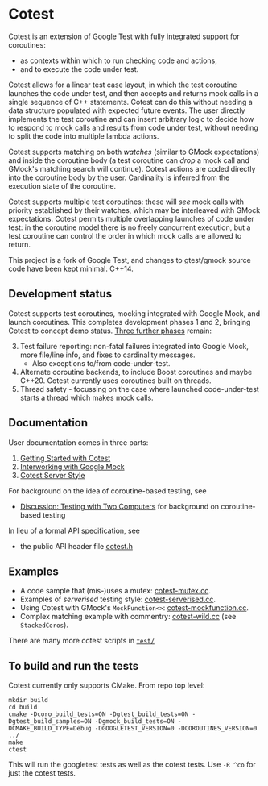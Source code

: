 # Cotest

Cotest is an extension of Google Test with fully integrated support for coroutines:
 - as contexts within which to run checking code and actions, 
 - and to execute the code under test.

Cotest allows for a linear test case layout, in which the test coroutine launches the code under test, and then accepts and returns mock calls in a single sequence 
of C++ statements. Cotest can do this without needing a data structure populated with expected future events. The user directly implements the test coroutine 
and can insert arbitrary logic to decide how to respond to mock calls and results from code under test, without needing to split the code into multiple lambda actions.

Cotest supports matching on both _watches_ (similar to GMock expectations) and inside the coroutine body 
(a test coroutine can _drop_ a mock call and GMock's matching search will continue). Cotest actions are coded directly into the coroutine body by the user. 
Cardinality is inferred from the execution state of the coroutine.
  
Cotest supports multiple test coroutines: these will _see_ mock calls with priority established by their watches, which may be interleaved with GMock expectations.
Cotest permits multiple overlapping launches of code under test: in the coroutine model there is no freely concurrent execution, 
but a test coroutine can control the order in which mock calls are allowed to return.
 
This project is a fork of Google Test, and changes to gtest/gmock source code have been kept minimal. C++14.

## Development status

Cotest supports test coroutines, mocking integrated with Google Mock, and launch coroutines. This completes development phases 1 and 2, bringing Cotest to concept demo status. [Three further phases](https://github.com/jgraley/cotest/milestones) remain:

 3. Test failure reporting: non-fatal failures integrated into Google Mock, more file/line info, and fixes to cardinality messages.
    - Also exceptions to/from code-under-test.
 4. Alternate coroutine backends, to include Boost coroutines and maybe C++20. Cotest currently uses coroutines built on threads.
 5. Thread safety - focussing on the case where launched code-under-test starts a thread which makes mock calls.

## Documentation
User documentation comes in three parts:
 1. [Getting Started with Cotest](coroutines/docs/getting-started.md)
 2. [Interworking with Google Mock](coroutines/docs/working-with-gmock.md)
 3. [Cotest Server Style](coroutines/docs/server-style.md)

For background on the idea of coroutine-based testing, see
 - [Discussion: Testing with Two Computers](coroutines/docs/testing-with-two-computers.md) for background on coroutine-based testing

In lieu of a formal API specification, see
 - the public API header file [cotest.h](coroutines/include/cotest/cotest.h)

## Examples

 - A code sample that (mis-)uses a mutex: [cotest-mutex.cc](coroutines/test/cotest-mutex.cc).
 - Examples of _serverised_ testing style: [cotest-serverised.cc](coroutines/test/cotest-serverised.cc).
 - Using Cotest with GMock's `MockFunction<>`: [cotest-mockfunction.cc](coroutines/test/cotest-mockfunction.cc).
 - Complex matching example with commentry: [cotest-wild.cc](coroutines/test/cotest-wild.cc) (see `StackedCoros`).

There are many more cotest scripts in [`test/`](coroutines/test/)

## To build and run the tests

Cotest currently only supports CMake. From repo top level:
```
mkdir build
cd build
cmake -Dcoro_build_tests=ON -Dgtest_build_tests=ON -Dgtest_build_samples=ON -Dgmock_build_tests=ON -DCMAKE_BUILD_TYPE=Debug -DGOOGLETEST_VERSION=0 -DCOROUTINES_VERSION=0 ../
make
ctest
```
This will run the googletest tests as well as the cotest tests. Use `-R ^co` for just the cotest tests.

